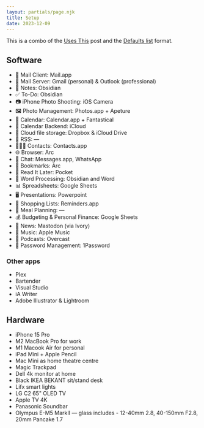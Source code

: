 ```yaml
---
layout: partials/page.njk
title: Setup
date: 2023-12-09
---
```


This is a combo of the [Uses This](https://usesthis.com/interviews/nirav.patel/) post and the [Defaults list](https://defaults.rknight.me/) format. 

## Software

- 📨 Mail Client: Mail.app
- 📮 Mail Server: Gmail (personal) & Outlook (professional)
- 📝 Notes: Obsidian
- ✅ To-Do: Obsidian
- 📷 iPhone Photo Shooting: iOS Camera
- 🖼️ Photo Management: Photos.app + Apeture
- 📆 Calendar: Calendar.app + Fantastical
- 📅 Calendar Backend: iCloud
- 📁 Cloud file storage: Dropbox & iCloud Drive
- 📖 RSS: —
- 🙍🏻‍♂️ Contacts: Contacts.app
- 🌐 Browser: Arc
- 💬 Chat: Messages.app, WhatsApp
- 🔖 Bookmarks: Arc
- 📑 Read It Later: Pocket
- 📜 Word Processing: Obsidian and Word
- 📊 Spreadsheets: Google Sheets
- 🖥️ Presentations: Powerpoint
- 🛒 Shopping Lists: Reminders.app
- 🍴 Meal Planning: —
- 💰 Budgeting & Personal Finance: Google Sheets
- 📰 News: Mastodon (via Ivory)
- 🎵 Music: Apple Music
- 🎤 Podcasts: Overcast
- 🔐 Password Management: 1Password

### Other apps
- Plex
- Bartender
- Visual Studio
- iA Writer
- Adobe Illustrator & Lightroom

## Hardware

- iPhone 15 Pro
- M2 MacBook Pro for work
- M1 Macook Air for personal
- iPad Mini + Apple Pencil
- Mac Mini as home theatre centre
- Magic Trackpad
- Dell 4k monitor at home
- Black IKEA BEKANT sit/stand desk
- Lifx smart lights
- LG C2 65" OLED TV
- Apple TV 4K
- Panasonic Soundbar
- Olympus E-M5 MarkII 
    — glass includes - 12-40mm 2.8, 40-150mm F2.8, 20mm Pancake 1.7

